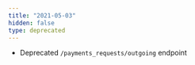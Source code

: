 ```yaml
---
title: "2021-05-03"
hidden: false
type: deprecated
---
```


* Deprecated `/payments_requests/outgoing` endpoint

